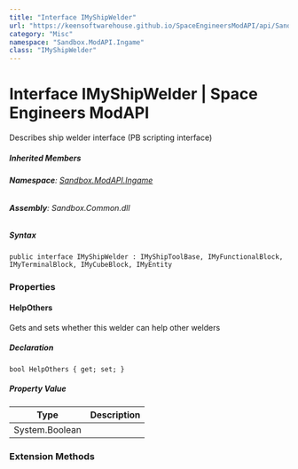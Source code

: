 ```yaml
---
title: "Interface IMyShipWelder"
url: "https://keensoftwarehouse.github.io/SpaceEngineersModAPI/api/Sandbox.ModAPI.Ingame.IMyShipWelder.html"
category: "Misc"
namespace: "Sandbox.ModAPI.Ingame"
class: "IMyShipWelder"
---
```


# Interface IMyShipWelder | Space Engineers ModAPI

Describes ship welder interface (PB scripting interface)

##### Inherited Members

###### **Namespace**: [Sandbox.ModAPI.Ingame](https://keensoftwarehouse.github.io/SpaceEngineersModAPI/api/Sandbox.ModAPI.Ingame.html)

###### **Assembly**: Sandbox.Common.dll

##### Syntax

```
public interface IMyShipWelder : IMyShipToolBase, IMyFunctionalBlock, IMyTerminalBlock, IMyCubeBlock, IMyEntity
```

### Properties

#### HelpOthers

Gets and sets whether this welder can help other welders

##### Declaration

```
bool HelpOthers { get; set; }
```

##### Property Value

| Type | Description |
| --- | --- |
| System.Boolean |     |

### Extension Methods